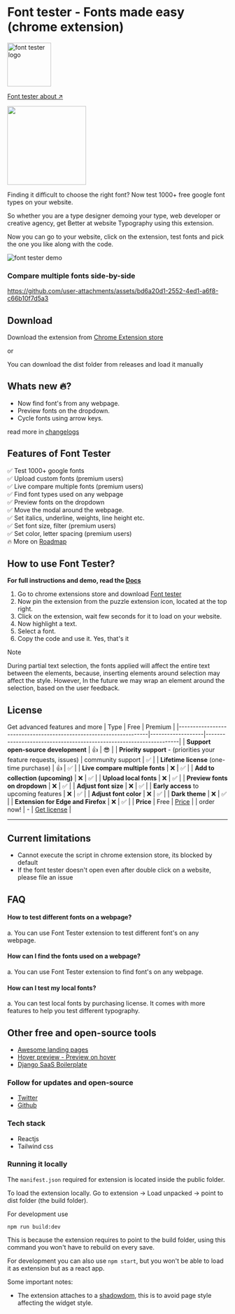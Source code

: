 # Font tester - Fonts made easy (chrome extension)


<p><img src="./public/logos/logox500.png" alt="font tester logo" width="100" height="100"></p>

[Font tester about ↗️](https://font-tester.foxcraft.tech)

<a href="https://chromewebstore.google.com/detail/font-tester/deachoodakeofjlfikfkohihnpcgiaim">
    <img src="./docs/badges/chrom-store.png" width="180">
</a>

Finding it difficult to choose the right font? 
Now test 1000+ free google font types on your website.

So whether you are a type designer demoing your type, web developer or creative agency, get Better at website Typography using this extension.

Now you can go to your website, click on the extension, test fonts and pick the one you like along with the code.

![font tester demo](./docs/demo/fonttester2.gif)


### Compare multiple fonts side-by-side

https://github.com/user-attachments/assets/bd6a20d1-2552-4ed1-a6f8-c66b10f7d5a3


## Download

Download the extension from [Chrome Extension store](https://chromewebstore.google.com/detail/font-tester/deachoodakeofjlfikfkohihnpcgiaim)

or

You can download the dist folder from releases and load it manually

## Whats new 🔥?
* Now find font's from any webpage.
* Preview fonts on the dropdown.
* Cycle fonts using arrow keys.

read more in [changelogs](./changelog.md)

## Features of Font Tester
✅ Test 1000+ google fonts <br>
✅ Upload custom fonts (premium users)<br>
✅ Live compare multiple fonts (premium users) <br>
✅ Find font types used on any webpage <br>
✅ Preview fonts on the dropdown <br>
✅ Move the modal around the webpage. <br>
✅ Set italics, underline, weights, line height etc. <br>
✅ Set font size, filter (premium users)<br>
✅ Set color, letter spacing (premium users)<br>
🔥 More on [Roadmap](roadmap.md)

## How to use Font Tester?

**For full instructions and demo, read the [Docs](./docs/docs.md)**

1. Go to chrome extensions store and download [Font tester](https://chromewebstore.google.com/detail/font-tester/deachoodakeofjlfikfkohihnpcgiaim)
2. Now pin the extension from the puzzle extension icon, located at the top right.
3. Click on the extension, wait few seconds for it to load on your website.
4. Now highlight a text.
5. Select a font.
6. Copy the code and use it. Yes, that's it

> [!NOTE]
During partial text selection, the fonts applied will affect the entire text between the elements, because, inserting elements around selection may affect the style. However, 
In the future we may wrap an element around the selection, based on the user feedback. 


## License

Get advanced features and more
| Type                                                              | Free              | Premium                                                            |
|-------------------------------------------------------------------|-------------------|--------------------------------------------------------------------|
| **Support open-source development**                               | 👍️                 | 😎                                                                  |
| **Priority support** - (priorities your feature requests, issues) | community support | ✅                                                                  |
| **Lifetime license** (one-time  purchase)                         | 👍️                 | ✅                                                                  |
| **Live compare multiple fonts**                                   | ❌                 | ✅                                                                  |
| **Add to collection (upcoming)**                                  | ❌                 | ✅                                                                  |
| **Upload local fonts**                                            | ❌                 | ✅                                                                  |
| **Preview fonts on dropdown**                                     | ❌                 | ✅                                                                  |
| **Adjust font size**                                              | ❌                 | ✅                                                                  |
| **Early access** to upcoming features                             | ❌                 | ✅                                                                  |
| **Adjust font color**                                             | ❌                 | ✅                                                                  |
| **Dark theme**                                                    | ❌                 | ✅                                                                  |
| **Extension for Edge and Firefox**                                | ❌                 | ✅                                                                  |
| **Price**                                                         | Free                |   [Price](https://font-tester.foxcraft.tech/#pricing)                      |
| order now!                                                        |  -                 | [Get license](https://font-tester.foxcraft.tech/#pricing)                       |

---

## Current limitations
* Cannot execute the script in chrome extension store, its blocked by default
* If the font tester doesn't open even after double click on a website, please file an issue


## FAQ

#### How to test different fonts on a webpage?
a. You can use Font Tester extension to test different font's on any webpage.

#### How can I find the fonts used on a webpage?
a. You can use Font Tester extension to find font's on any webpage.

#### How can I test my local fonts?
a. You can test local fonts by purchasing license. It comes with more features to help you test different typography.

## Other free and open-source tools

* [Awesome landing pages](https://github.com/PaulleDemon/awesome-landing-pages)
* [Hover preview - Preview on hover](https://github.com/PaulleDemon/Hover-Preview)
* [Django SaaS Boilerplate](https://github.com/PaulleDemon/Django-SAAS-Boilerplate)


### Follow for updates and open-source

* [Twitter](https://x.com/pauls_freeman)
* [Github](https://github.com/PaulleDemon)


### Tech stack
* Reactjs
* Tailwind css


### Running it locally

The `manifest.json` required for extension is located inside the public folder.

To load the extension locally. Go to extension -> Load unpacked -> point to dist folder (the build folder).

For development use
```
npm run build:dev
```
This is because the extension requires to point to the build folder, using this command you
won't have to rebuild on every save.

For development you can also use 
`npm start`, but you won't be able to load it as extension but as a react app.

Some important notes:
* The extension attaches to a [shadowdom](https://developer.mozilla.org/en-US/docs/Web/API/Web_components/Using_shadow_DOM), this is to avoid page style affecting the widget style.
